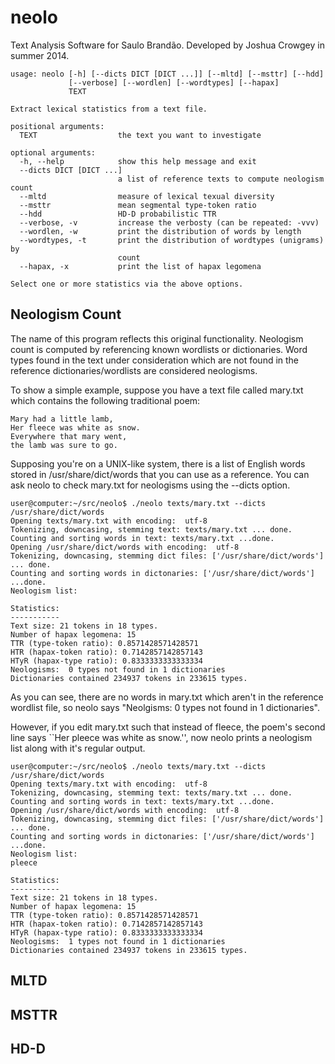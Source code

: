 neolo
=====

Text Analysis Software for Saulo Brandão.  Developed by Joshua Crowgey
in summer 2014.

```
usage: neolo [-h] [--dicts DICT [DICT ...]] [--mltd] [--msttr] [--hdd]
             [--verbose] [--wordlen] [--wordtypes] [--hapax]
             TEXT

Extract lexical statistics from a text file.

positional arguments:
  TEXT                  the text you want to investigate

optional arguments:
  -h, --help            show this help message and exit
  --dicts DICT [DICT ...]
                        a list of reference texts to compute neologism count
  --mltd                measure of lexical texual diversity
  --msttr               mean segmental type-token ratio
  --hdd                 HD-D probabilistic TTR
  --verbose, -v         increase the verbosty (can be repeated: -vvv)
  --wordlen, -w         print the distribution of words by length
  --wordtypes, -t       print the distribution of wordtypes (unigrams) by
                        count
  --hapax, -x           print the list of hapax legomena

Select one or more statistics via the above options.
```

Neologism Count
---------------
The name of this program reflects this original functionality.  Neologism
count is computed by referencing known wordlists or dictionaries.  Word types
found in the text under consideration which are not found in the reference 
dictionaries/wordlists are considered neologisms.

To show a simple example, suppose you have a text file called mary.txt 
which contains the following traditional poem:

```
Mary had a little lamb,
Her fleece was white as snow.
Everywhere that mary went,
the lamb was sure to go.
```

Supposing you're on a UNIX-like system, there is a list of English words
stored in /usr/share/dict/words that you can use as a reference.  You
can ask neolo to check mary.txt for neologisms using the --dicts option.

```
user@computer:~/src/neolo$ ./neolo texts/mary.txt --dicts /usr/share/dict/words
Opening texts/mary.txt with encoding:  utf-8 
Tokenizing, downcasing, stemming text: texts/mary.txt ... done.
Counting and sorting words in text: texts/mary.txt ...done.
Opening /usr/share/dict/words with encoding:  utf-8 
Tokenizing, downcasing, stemming dict files: ['/usr/share/dict/words'] ... done.
Counting and sorting words in dictonaries: ['/usr/share/dict/words'] ...done.
Neologism list:

Statistics:
-----------
Text size: 21 tokens in 18 types.
Number of hapax legomena: 15
TTR (type-token ratio): 0.8571428571428571
HTR (hapax-token ratio): 0.7142857142857143
HTyR (hapax-type ratio): 0.8333333333333334
Neologisms:  0 types not found in 1 dictionaries
Dictionaries contained 234937 tokens in 233615 types.
```

As you can see, there are no words in mary.txt which aren't in the reference
wordlist file, so neolo says "Neolgisms: 0 types not found in 1 dictionaries".

However, if you edit mary.txt such that instead of fleece, the poem's second
line says ``Her pleece was white as snow.'', now neolo prints a neologism list
along with it's regular output.

```
user@computer:~/src/neolo$ ./neolo texts/mary.txt --dicts /usr/share/dict/words
Opening texts/mary.txt with encoding:  utf-8 
Tokenizing, downcasing, stemming text: texts/mary.txt ... done.
Counting and sorting words in text: texts/mary.txt ...done.
Opening /usr/share/dict/words with encoding:  utf-8 
Tokenizing, downcasing, stemming dict files: ['/usr/share/dict/words'] ... done.
Counting and sorting words in dictonaries: ['/usr/share/dict/words'] ...done.
Neologism list:
pleece

Statistics:
-----------
Text size: 21 tokens in 18 types.
Number of hapax legomena: 15
TTR (type-token ratio): 0.8571428571428571
HTR (hapax-token ratio): 0.7142857142857143
HTyR (hapax-type ratio): 0.8333333333333334
Neologisms:  1 types not found in 1 dictionaries
Dictionaries contained 234937 tokens in 233615 types.
```

MLTD
----

MSTTR
-----

HD-D
----

